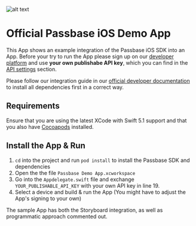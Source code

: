 ![alt text](https://passbase.com/assets/images/meta.jpg "Passbase Header")

# Official Passbase iOS Demo App

This App shows an example integration of the Passbase iOS SDK into an App. Before your try to run the App please sign up on our [developer platform](https://app.passbase.com/signup) and use **your own publishabe API key**, which you can find in the [API settings](https://app.passbase.com/settings/api) section. 

Please follow our integration guide in our [official developer documentation](https://docs.passbase.com/ios) to install all dependencies first in a correct way. 

## Requirements

Ensure that you are using the latest XCode with Swift 5.1 support and that you also have [Cocoapods](https://cocoapods.org/) installed.

## Install the App & Run

1. `cd` into the project and run `pod install` to install the Passbase SDK and dependencies
2. Open the the file `Passbase Demo App.xcworkspace`
3. Go into the `Appdelegate.swift` file and exchange `YOUR_PUBLISHABLE_API_KEY` with your own API key in line 19.
4. Select a device and build & run the App (You might have to adjust the App's signing to your own)

The sample App has both the Storyboard integration, as well as programmatic approach commented out.

